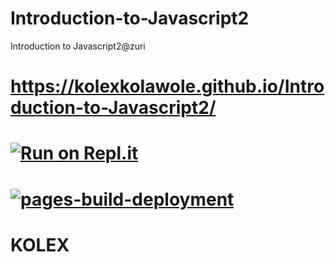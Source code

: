 # Introduction-to-Javascript2
Introduction to Javascript2@zuri
# https://kolexkolawole.github.io/Introduction-to-Javascript2/

# [![Run on Repl.it](https://repl.it/badge/github/kolexkolawole/Introduction-to-Javascript2)](https://repl.it/github/kolexkolawole/Introduction-to-Javascript2)

# [![pages-build-deployment](https://github.com/kolexkolawole/Introduction-to-Javascript2/actions/workflows/pages/pages-build-deployment/badge.svg)](https://github.com/kolexkolawole/Introduction-to-Javascript2/actions/workflows/pages/pages-build-deployment)



#  

#  KOLEX

